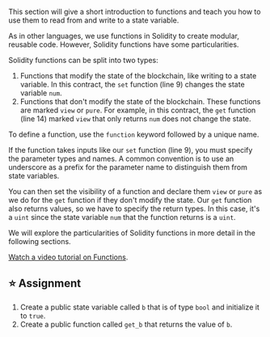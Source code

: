 This section will give a short introduction to functions and teach you how to use them to read from and write to a state variable.

As in other languages, we use functions in Solidity to create modular, reusable code. However, Solidity functions have some particularities. 

Solidity functions can be split into two types:
1. Functions that modify the state of the blockchain, like writing to a state variable. In this contract, the `set` function (line 9) changes the state variable `num`.
2. Functions that don't modify the state of the blockchain. These functions are marked `view` or `pure`. For example, in this contract, the `get` function (line 14) marked `view` that only returns `num` does not change the state.

To define a function, use the `function` keyword followed by a unique name. 

If the function takes inputs like our `set` function (line 9), you must specify the parameter types and names. A common convention is to use an underscore as a prefix for the parameter name to distinguish them from state variables. 

You can then set the visibility of a function and declare them `view` or `pure` as we do for the `get` function if they don't modify the state. Our `get` function also returns values, so we have to specify the return types. In this case, it's a `uint` since the state variable `num` that the function returns is a `uint`. 

We will explore the particularities of Solidity functions in more detail in the following sections.

<a href="https://www.youtube.com/watch?v=Mm6834AAY00" target="_blank">Watch a video tutorial on Functions</a>.

## ⭐️ Assignment
1. Create a public state variable called `b` that is of type `bool` and initialize it to `true`.
2. Create a public function called `get_b` that returns the value of `b`.